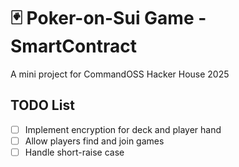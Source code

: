 # 🃏 Poker-on-Sui Game - SmartContract

A mini project for CommandOSS Hacker House 2025

## TODO List

- [ ] Implement encryption for deck and player hand
- [ ] Allow players find and join games
- [ ] Handle short-raise case

